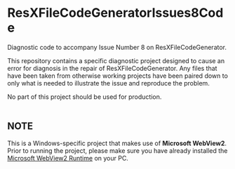 # ResXFileCodeGeneratorIssues8Code
Diagnostic code to accompany Issue Number 8 on ResXFileCodeGenerator.

This repository contains a specific diagnostic project designed to cause an error for diagnosis in the repair of ResXFileCodeGenerator. Any files that have been taken from otherwise working projects have been paired down to only what is needed to illustrate the issue and reproduce the problem.

No part of this project should be used for production.<br /><br />

## NOTE
This is a Windows-specific project that makes use of **Microsoft WebView2**. Prior to running the project, please make sure you have already installed the [Microsoft WebView2 Runtime](https://developer.microsoft.com/en-us/microsoft-edge/webview2/) on your PC.

